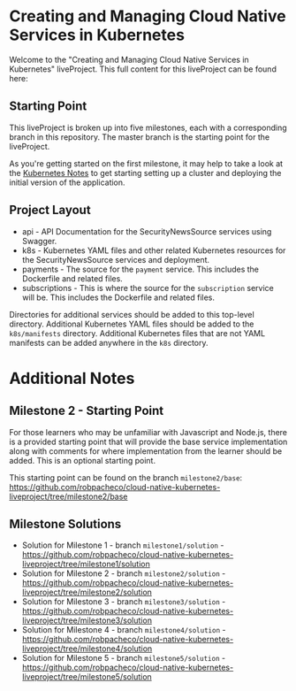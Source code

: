 # Creating and Managing Cloud Native Services in Kubernetes

Welcome to the "Creating and Managing Cloud Native Services in Kubernetes" liveProject. This full content for this liveProject can be found here: <fill in URL here>

## Starting Point

This liveProject is broken up into five milestones, each with a corresponding branch in this repository. The master branch is the starting point for the liveProject.

As you're getting started on the first milestone, it may help to take a look at the [Kubernetes Notes](notes/KUBERNETES.md) to get starting setting up a cluster and deploying
the initial version of the application.

## Project Layout

* api - API Documentation for the SecurityNewsSource services using Swagger.
* k8s - Kubernetes YAML files and other related Kubernetes resources for the SecurityNewsSource services and deployment.
* payments - The source for the `payment` service. This includes the Dockerfile and related files.
* subscriptions - This is where the source for the `subscription` service will be. This includes the Dockerfile and related files.

Directories for additional services should be added to this top-level directory. Additional Kubernetes YAML files should
be added to the `k8s/manifests` directory. Additional Kubernetes files that are not YAML manifests can be added anywhere
in the `k8s` directory.

# Additional Notes 

## Milestone 2 - Starting Point

For those learners who may be unfamiliar with Javascript and Node.js, there is a provided starting point that will provide the base service implementation along with comments for where implementation from the learner should be added. This is an optional starting point.

This starting point can be found on the branch `milestone2/base`: https://github.com/robpacheco/cloud-native-kubernetes-liveproject/tree/milestone2/base

## Milestone Solutions

* Solution for Milestone 1 - branch `milestone1/solution` - https://github.com/robpacheco/cloud-native-kubernetes-liveproject/tree/milestone1/solution
* Solution for Milestone 2 - branch `milestone2/solution` - https://github.com/robpacheco/cloud-native-kubernetes-liveproject/tree/milestone2/solution
* Solution for Milestone 3 - branch `milestone3/solution` - https://github.com/robpacheco/cloud-native-kubernetes-liveproject/tree/milestone3/solution
* Solution for Milestone 4 - branch `milestone4/solution` - https://github.com/robpacheco/cloud-native-kubernetes-liveproject/tree/milestone4/solution
* Solution for Milestone 5 - branch `milestone5/solution` - https://github.com/robpacheco/cloud-native-kubernetes-liveproject/tree/milestone5/solution

